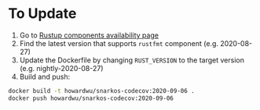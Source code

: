 # To Update

1. Go to [Rustup components availability page](https://rust-lang.github.io/rustup-components-history/)
2. Find the latest version that supports `rustfmt` component (e.g. 2020-08-27)
3. Update the Dockerfile by changing `RUST_VERSION` to the target version (e.g. nightly-2020-08-27)
4. Build and push:
```bash
docker build -t howardwu/snarkos-codecov:2020-09-06 .
docker push howardwu/snarkos-codecov:2020-09-06
```
